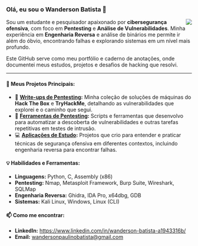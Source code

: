 ### Olá, eu sou o Wanderson Batista 👋

<a href="https://github.com/anuraghazra/github-readme-stats">
  <img align="right" src="https://github-readme-stats.vercel.app/api?username=wandersonbatista-sec&show_icons=true&theme=dracula&include_all_commits=true&count_private=true"/>
</a>

Sou um estudante e pesquisador apaixonado por **cibersegurança ofensiva**, com foco em **Pentesting** e **Análise de Vulnerabilidades**. Minha experiência em **Engenharia Reversa** e análise de binários me permite ir além do óbvio, encontrando falhas e explorando sistemas em um nível mais profundo.

Este GitHub serve como meu portfólio e caderno de anotações, onde documentei meus estudos, projetos e desafios de hacking que resolvi.

---

#### 🔭 Meus Projetos Principais:

* 📖 **[Write-ups de Pentesting](https://github.com/wandersonbatista-sec/writeups):** Minha coleção de soluções de máquinas do **Hack The Box** e **TryHackMe**, detalhando as vulnerabilidades que explorei e o caminho que segui.
* 🤖 **[Ferramentas de Pentesting](https://github.com/wandersonbatista-sec/pentesting-scripts):** Scripts e ferramentas que desenvolvo para automatizar a descoberta de vulnerabilidades e outras tarefas repetitivas em testes de intrusão.
* 💻 **[Aplicações de Estudo](https://github.com/wandersonbatista-sec/re-analisys-lab):** Projetos que crio para entender e praticar técnicas de segurança ofensiva em diferentes contextos, incluindo engenharia reversa para encontrar falhas.

#### 💡 Habilidades e Ferramentas:

* **Linguagens:** Python, C, Assembly (x86)
* **Pentesting:** Nmap, Metasploit Framework, Burp Suite, Wireshark, SQLMap
* **Engenharia Reversa:** Ghidra, IDA Pro, x64dbg, GDB
* **Sistemas:** Kali Linux, Windows, Linux (CLI)

#### 📫 Como me encontrar:
* **LinkedIn:** https://www.linkedin.com/in/wanderson-batista-a1943316b/
* **Email:** wandersonpaulinobatista@gmail.com
